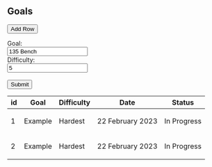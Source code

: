 <!DOCTYPE html>
<html lang="en">
<head>
    <meta charset="UTF-8">
    <meta http-equiv="X-UA-Compatible" content="IE=edge">
    <meta name="viewport" content="width=device-width, initial-scale=1.0">
    <title>Goals</title>
    <link rel="stylesheet" href="goals.css">
    <link rel="oogabooga">
</head>
<body>
  <main class = "table"> 
      <section class="table_header">
        <h1>Goals</h1>
        </section>
      <section class="table_body">
        <table>
          <thead>
            <tr>
              <th> id </th>
              <th> Goal </th>
              <th> Difficulty </th>
              <th> Date </th>
              <th> Status </th>
          </thead>
            <tbody>
              <tr>
                <td> 1 </td>
                <td> Example </td>
                <td> Hardest </td>
                <td> 22 February 2023</td>
                <td>
                  <p> In Progress </p>
                </td>
              </tr>
              <tr>
                <td> 2 </td>
                <td> Example </td>
                <td> Hardest </td>
                <td> 22 February 2023</td>
                <td>
                  <p> In Progress </p>
                </td>
              </tr>
            </tbody>
      </section>

  <script>
    function addRow() {
  // Get the table element
  var table = document.querySelector('table');

  // Create a new row
  var newRow = table.insertRow(-1);

  // Add cells to the new row
  var idCell = newRow.insertCell(0);
  var goalCell = newRow.insertCell(1);
  var diffCell = newRow.insertCell(2);
  var dateCell = newRow.insertCell(3);
  var statusCell = newRow.insertCell(4);

  // Set the cell values for the new row
  idCell.innerHTML = '2';
  goalCell.innerHTML = 'New Goal';
  diffCell.innerHTML = 'Easy';
  dateCell.innerHTML = '23 February 2023';
  statusCell.innerHTML = '<p>In Progress</p>';
}


    </script>

<button onclick="addRow()">Add Row</button>

 
<form action="/action_page.php">
    <label for="goal">Goal:</label><br>
    <input type="text" id="goalname" name="goalname" value="135 Bench"><br>
    <label for="difficulty">Difficulty:</label><br>
    <input type="text" id="Diff" name="Diff" value="5"><br><br>
    <input type="submit" value="Submit">
</form> 
</body>
</html>

